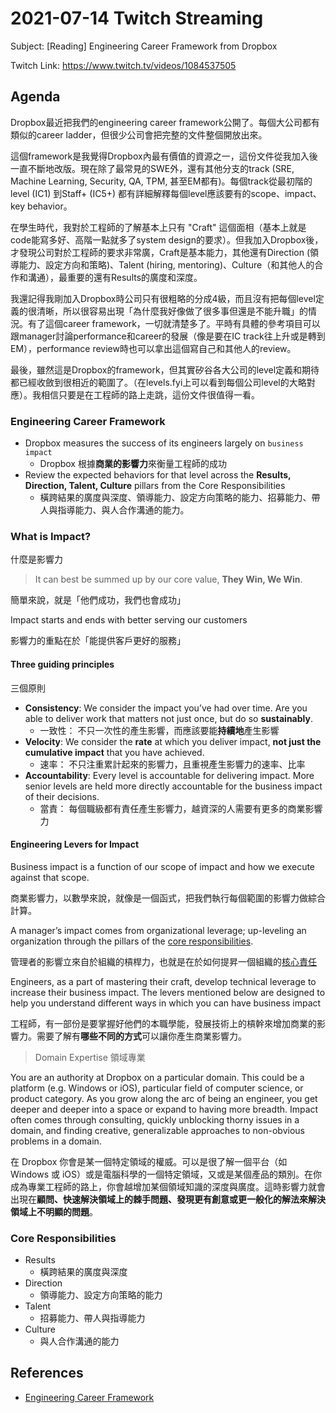 # 2021-07-14 Twitch Streaming

Subject: [Reading] Engineering Career Framework from Dropbox

Twitch Link: https://www.twitch.tv/videos/1084537505

<!--  
const div = document.querySelector('.sc-AxjAm .iltvOi');
div.innerText = 'https://hackmd.io/@koshuang/twitch-streaming';
div.style.fontSize='18px';
-->

## Agenda

Dropbox最近把我們的engineering career framework公開了。每個大公司都有類似的career ladder，但很少公司會把完整的文件整個開放出來。

這個framework是我覺得Dropbox內最有價值的資源之一，這份文件從我加入後一直不斷地改版。現在除了最常見的SWE外，還有其他分支的track (SRE, Machine Learning, Security, QA, TPM, 甚至EM都有)。每個track從最初階的level (IC1) 到Staff+ (IC5+) 都有詳細解釋每個level應該要有的scope、impact、key behavior。

在學生時代，我對於工程師的了解基本上只有 "Craft" 這個面相（基本上就是code能寫多好、高階一點就多了system design的要求）。但我加入Dropbox後，才發現公司對於工程師的要求非常廣，Craft是基本能力，其他還有Direction (領導能力、設定方向和策略)、Talent (hiring, mentoring)、Culture（和其他人的合作和溝通），最重要的還有Results的廣度和深度。

我還記得我剛加入Dropbox時公司只有很粗略的分成4級，而且沒有把每個level定義的很清晰，所以很容易出現「為什麼我好像做了很多事但還是不能升職」的情況。有了這個career framework，一切就清楚多了。平時有具體的參考項目可以跟manager討論performance和career的發展（像是要在IC track往上升或是轉到EM），performance review時也可以拿出這個寫自己和其他人的review。

最後，雖然這是Dropbox的framework，但其實矽谷各大公司的level定義和期待都已經收斂到很相近的範圍了。（在levels.fyi上可以看到每個公司level的大略對應）。我相信只要是在工程師的路上走跳，這份文件很值得一看。


### Engineering Career Framework

- Dropbox measures the success of its engineers largely on `business impact`
  - Dropbox 根據**商業的影響力**來衡量工程師的成功
- Review the expected behaviors for that level across the **Results, Direction, Talent, Culture** pillars from the Core Responsibilities
  - 橫跨結果的廣度與深度、領導能力、設定方向策略的能力、招募能力、帶人與指導能力、與人合作溝通的能力。

### What is Impact?
什麼是影響力

> It can best be summed up by our core value, **They Win, We Win**.

簡單來說，就是「他們成功，我們也會成功」

Impact starts and ends with better serving our customers

影響力的重點在於「能提供客戶更好的服務」

#### Three guiding principles
三個原則

- **Consistency**: We consider the impact you’ve had over time. Are you able to deliver work that matters not just once, but do so **sustainably**.
  - 一致性： 不只一次性的產生影響，而應該要能**持續地**產生影響
- **Velocity**: We consider the **rate** at which you deliver impact, **not just the cumulative impact** that you have achieved.
  - 速率： 不只注重累計起來的影響力，且重視產生影響力的速率、比率
- **Accountability**: Every level is accountable for delivering impact. More senior levels are held more directly accountable for the business impact of their decisions.
  - 當責： 每個職級都有責任產生影響力，越資深的人需要有更多的商業影響力

#### Engineering Levers for Impact

Business impact is a function of our scope of impact and how we execute against that scope.

商業影響力，以數學來說，就像是一個函式，把我們執行每個範圍的影響力做綜合計算。

A manager’s impact comes from organizational leverage; up-leveling an organization through the pillars of the [core responsibilities](#Core-Responsibilities).

管理者的影響立來自於組織的槓桿力，也就是在於如何提昇一個組織的[核心責任](#Core-Responsibilities)

Engineers, as a part of mastering their craft, develop technical leverage to increase their business impact. The levers mentioned below are designed to help you understand different ways in which you can have business impact

工程師，有一部份是要掌握好他們的本職學能，發展技術上的槓幹來增加商業的影響力。需要了解有**哪些不同的方式**可以讓你產生商業影響力。

> Domain Expertise 領域專業

You are an authority at Dropbox on a particular domain. This could be a platform (e.g. Windows or iOS), particular field of computer science, or product category. As you grow along the arc of being an engineer, you get deeper and deeper into a space or expand to having more breadth. Impact often comes through consulting, quickly unblocking thorny issues in a domain, and finding creative, generalizable approaches to non-obvious problems in a domain.

在 Dropbox 你會是某一個特定領域的權威。可以是很了解一個平台（如 Windows 或 iOS）或是電腦科學的一個特定領域，又或是某個產品的類別。在你成為專業工程師的路上，你會越增加某個領域知識的深度與廣度。這時影響力就會出現在**顧問、快速解決領域上的棘手問題、發現更有創意或更一般化的解法來解決領域上不明顯的問題**。

### Core Responsibilities

- Results
  - 橫跨結果的廣度與深度
- Direction
  - 領導能力、設定方向策略的能力
- Talent
  - 招募能力、帶人與指導能力
- Culture
  - 與人合作溝通的能力

## References

- [Engineering Career Framework](https://dropbox.github.io/dbx-career-framework/overview.html)












